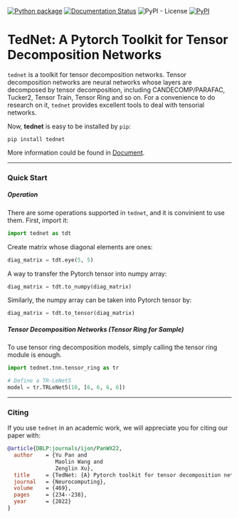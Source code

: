 [![Python package](https://github.com/tnbar/tednet/actions/workflows/python-package.yml/badge.svg)](https://github.com/tnbar/tednet/actions/workflows/python-package.yml)
[![Documentation Status](https://readthedocs.org/projects/tednet/badge/?version=latest)](https://tednet.readthedocs.io/en/latest/?badge=latest)
![PyPI - License](https://img.shields.io/pypi/l/tednet)
[![PyPI](https://img.shields.io/pypi/v/tednet)](https://pypi.org/project/tednet/)

# TedNet: A Pytorch Toolkit for Tensor Decomposition Networks
`tednet` is a toolkit for tensor decomposition networks. Tensor decomposition networks are neural networks whose layers are decomposed by tensor decomposition, including CANDECOMP/PARAFAC, Tucker2, Tensor Train, Tensor Ring and so on. For a convenience to do research on it, ``tednet`` provides excellent tools to deal with tensorial networks.


Now, **tednet** is easy to be installed by `pip`:

```shell script
pip install tednet
```

More information could be found in [Document](https://tednet.readthedocs.io/en/latest/index.html).


---

### Quick Start

##### Operation
There are some operations supported in `tednet`, and it is convinient to use them. First, import it:

```python
import tednet as tdt
```

Create matrix whose diagonal elements are ones:
```python
diag_matrix = tdt.eye(5, 5)
```

A way to transfer the Pytorch tensor into numpy array:

```python
diag_matrix = tdt.to_numpy(diag_matrix)
```

Similarly, the numpy array can be taken into Pytorch tensor by:

```python
diag_matrix = tdt.to_tensor(diag_matrix)
```

##### Tensor Decomposition Networks (Tensor Ring for Sample)
To use tensor ring decomposition models, simply calling the tensor ring module is enough.

```python
import tednet.tnn.tensor_ring as tr

# Define a TR-LeNet5
model = tr.TRLeNet5(10, [6, 6, 6, 6])
```

---

### Citing

If you use `tednet` in an academic work, we will appreciate you for citing our paper with:

```bibtex
@article{DBLP:journals/ijon/PanWX22,
  author    = {Yu Pan and
               Maolin Wang and
               Zenglin Xu},
  title     = {TedNet: {A} Pytorch toolkit for tensor decomposition networks},
  journal   = {Neurocomputing},
  volume    = {469},
  pages     = {234--238},
  year      = {2022}
}
```
